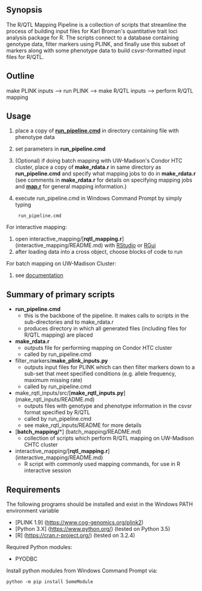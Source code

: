 ## Synopsis
The R/QTL Mapping Pipeline is a collection of scripts that streamline the process of building input files for Karl Broman's quantitative trait loci analysis package for R. The scripts connect to a database containing genotype data, filter markers using PLINK, and finally use this subset of markers along with some phenotype data to build csvsr-formatted input files for R/QTL.

## Outline
make PLINK inputs  -->  run PLINK  -->  make R/QTL inputs  -->  perform R/QTL mapping

## Usage
1. place a copy of [**run_pipeline.cmd**](README_RUN_PIPELINE.md) in directory containing	file with phenotype data
2. set parameters in **run_pipeline.cmd**
3. (Optional) if doing batch mapping with UW-Madison's Condor HTC cluster, place a copy of **make_rdata.r** in same directory as **run_pipeline.cmd** and specify what mapping jobs to do in **make_rdata.r** (see comments in **make_rdata.r** for details on specifying mapping jobs and [**map.r**](batch_mapping/README_MAP.R.md#mapping-theory) for general mapping information.) 
4. execute run_pipeline.cmd in Windows Command Prompt by simply typing 

		run_pipeline.cmd


For interactive mapping:

1. open interactive_mapping/[**rqtl_mapping.r**] (interactive_mapping/README.md) with [RStudio](https://www.rstudio.com/) or [RGui](https://cran.r-project.org/)
2. after loading data into a cross object, choose blocks of code to run

For batch mapping on UW-Madison Cluster:

1. see [documentation](batch_mapping/README.md)


## Summary of primary scripts
* **run_pipeline.cmd**
	* this is the backbone of the pipeline. It makes calls to scripts in the sub-directories and to make_rdata.r
	* produces directory in which all generated files (including files for R/QTL mapping) are placed
* **make_rdata.r**
	* outputs file for performing mapping on Condor HTC cluster
	* called by run_pipeline.cmd
* filter_markers/**make_plink_inputs.py**
	* outputs input files for PLINK which can then filter markers down to a sub-set that meet specified conditions 
	(e.g. allele frequency, maximum missing rate)
	* called by run_pipeline.cmd
* make_rqtl_inputs/src/[**make_rqtl_inputs.py**] (make_rqtl_inputs/README.md)
	* outputs files with genotype and phenotype information in the csvsr format specified by R/QTL
	* called by run_pipeline.cmd
	* see make_rqtl_inputs/README for more details
* [**batch_mapping/***] (batch_mapping/README.md)
	* collection of scripts which perform R/QTL mapping on UW-Madison CHTC cluster
* interactive_mapping/[**rqtl_mapping.r**] (interactive_mapping/README.md)
	* R script with commonly used mapping commands, for use in R interactive session

## Requirements
The following programs should be installed and exist in the Windows PATH environment variable
* [PLINK 1.9] (https://www.cog-genomics.org/plink2)
* [Python 3.X] (https://www.python.org/)  (tested on Python 3.5)  
* [R] (https://cran.r-project.org/) (tested on 3.2.4)


Required Python modules:
* PYODBC

Install python modules from Windows Command Prompt via:
	
	python -m pip install SomeModule
